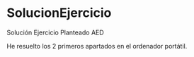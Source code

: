 # SolucionEjercicio
Solución Ejercicio Planteado AED

He resuelto los 2 primeros apartados en el ordenador portátil.
